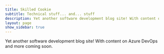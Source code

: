 ```yaml
---
title: Skilled Cookie
subtitle: Technical stuff... and... stuff
description: Yet another software development blog site! With content on Azure DevOps and more coming soon.
layout: page
show_sidebar: true
---
```


Yet another software development blog site! With content on Azure DevOps and more coming soon.